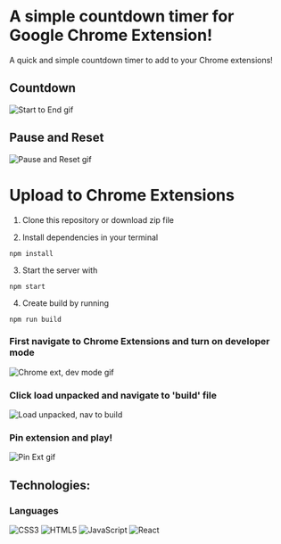 # A simple countdown timer for Google Chrome Extension!

A quick and simple countdown timer to add to your Chrome extensions!

## Countdown

![Start to End gif](https://user-images.githubusercontent.com/106726201/236578164-8b1cce95-72cb-4c18-8541-f4f0590b38d5.gif)

## Pause and Reset 

![Pause and Reset gif](https://user-images.githubusercontent.com/106726201/236578203-a3a10c70-74be-46ee-8a8e-83da92c7e85d.gif)

# Upload to Chrome Extensions

1. Clone this repository or download zip file

2. Install dependencies in your terminal
```
npm install
```

3. Start the server with
```
npm start
```

4. Create build by running
```
npm run build
```

### First navigate to Chrome Extensions and turn on developer mode

![Chrome ext, dev mode gif](https://user-images.githubusercontent.com/106726201/236576072-b69337a2-6091-435b-b583-d1f930139f7b.gif)

### Click load unpacked and navigate to 'build' file

![Load unpacked, nav to build](https://user-images.githubusercontent.com/106726201/236576149-6861cd57-2f79-4fbc-88fe-8d87afe3c3fd.gif)

### Pin extension and play!

![Pin Ext gif](https://user-images.githubusercontent.com/106726201/236578226-4b063787-bbdf-4352-980c-1301dbdf4d04.gif)


<h2>Technologies:</h2>

<h3> Languages </h3>

![CSS3](https://img.shields.io/badge/css3-%231572B6.svg?style=for-the-badge&logo=css3&logoColor=white)
![HTML5](https://img.shields.io/badge/html5-%23E34F26.svg?style=for-the-badge&logo=html5&logoColor=white)
![JavaScript](https://img.shields.io/badge/javascript-%23323330.svg?style=for-the-badge&logo=javascript&logoColor=%23F7DF1E)
![React](https://img.shields.io/badge/react-%2320232a.svg?style=for-the-badge&logo=react&logoColor=%2361DAFB)
